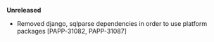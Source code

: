 **Unreleased**
* Removed django, sqlparse dependencies in order to use platform packages [PAPP-31082, PAPP-31087]